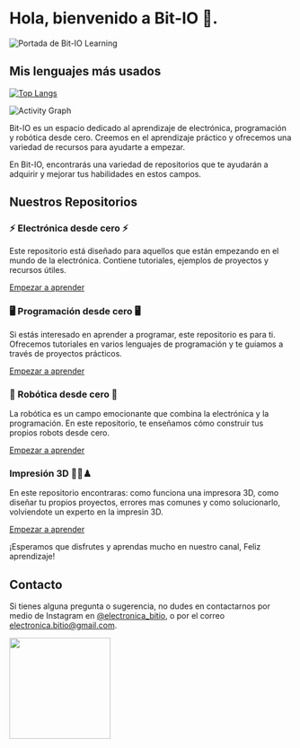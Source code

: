 
# Hola, bienvenido a Bit-IO 👋.

![Portada de Bit-IO Learning](/img/BitIO.jpg)


## Mis lenguajes más usados
[![Top Langs](https://github-readme-stats.vercel.app/api/top-langs/?username=Bit-IO&layout=compact&theme=tokyonight)](https://github.com/anuraghazra/github-readme-stats)

![Activity Graph](https://github-readme-activity-graph.vercel.app/graph?username=Bit-IO&theme=github-dark)

Bit-IO es un espacio dedicado al aprendizaje de electrónica, programación y robótica desde cero. Creemos en el aprendizaje práctico y ofrecemos una variedad de recursos para ayudarte a empezar. 

En Bit-IO, encontrarás una variedad de repositorios que te ayudarán a adquirir y mejorar tus habilidades en estos campos.


## Nuestros Repositorios


### ⚡ Electrónica desde cero ⚡

Este repositorio está diseñado para aquellos que están empezando en el mundo de la electrónica. Contiene tutoriales, ejemplos de proyectos y recursos útiles.

<a href="https://github.com/Bit-IO/Aprende_electronica_desde_0" >Empezar a aprender</a>

### 🖥️ Programación desde cero 🖥️

Si estás interesado en aprender a programar, este repositorio es para ti. Ofrecemos tutoriales en varios lenguajes de programación y te guiamos a través de proyectos prácticos.

<a href="https://github.com/Bit-IO/Aprende_programacion_desde_0" >Empezar a aprender</a>

### 🤖 Robótica desde cero 🤖

La robótica es un campo emocionante que combina la electrónica y la programación. En este repositorio, te enseñamos cómo construir tus propios robots desde cero.

<a href="https://github.com/Bit-IO/Aprende_robotica_desde_0" >Empezar a aprender</a>

### Impresión 3D 🎲🧩♟ 

En este repositorio encontraras: como funciona una impresora 3D, como diseñar tu propios proyectos, errores mas comunes y como solucionarlo, volviendote un experto en la impresin 3D.

<a href="https://github.com/Bit/Impresoras_3D_desde_0" >Empezar a aprender</a>

¡Esperamos que disfrutes y aprendas mucho en nuestro canal, Feliz aprendizaje!

## Contacto

Si tienes alguna pregunta o sugerencia, no dudes en contactarnos por medio de Instagram en <a href="https://www.instagram.com/electronica_bitio/" >@electronica_bitio</a>, o por el correo electronica.bitio@gmail.com.


<img height="180em" src="https://github-readme-streak-stats.herokuapp.com/?user=Bit-IO&theme=gotham&hide_border=true" />
